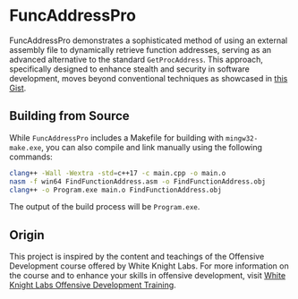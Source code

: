 # FuncAddressPro

FuncAddressPro demonstrates a sophisticated method of using an external assembly file to dynamically retrieve function addresses, serving as an advanced alternative to the standard `GetProcAddress`. This approach, specifically designed to enhance stealth and security in software development, moves beyond conventional techniques as showcased in [this Gist](https://gist.github.com/WKL-Sec/4589927d184d904eed37a572847c72ef).

## Building from Source

While `FuncAddressPro` includes a Makefile for building with `mingw32-make.exe`, you can also compile and link manually using the following commands:

```bash
clang++ -Wall -Wextra -std=c++17 -c main.cpp -o main.o
nasm -f win64 FindFunctionAddress.asm -o FindFunctionAddress.obj
clang++ -o Program.exe main.o FindFunctionAddress.obj
```

The output of the build process will be `Program.exe`.

## Origin

This project is inspired by the content and teachings of the Offensive Development course offered by White Knight Labs. For more information on the course and to enhance your skills in offensive development, visit [White Knight Labs Offensive Development Training](https://training.whiteknightlabs.com/offensive-development-training/).
```
